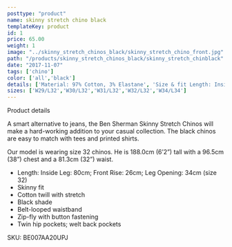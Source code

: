 ```yaml
---
posttype: "product"
name: skinny stretch chino black
templateKey: product
id: 1
price: 65.00
weight: 1
image: "../skinny_stretch_chinos_black/skinny_stretch_chino_front.jpg"
path: "/products/skinny_stretch_chinos_black/skinny_stretch_chinblack"
date: "2017-11-07"
tags: ['chino']
color: ['all','black']
details: ['Material: 97% Cotton, 3% Elastane', 'Size & fit Length: Inside Leg: 80cm Front Rise: 26cm Leg Opening: 34cm (size 32)','Care Cold hand or machine wash.']
sizes: ['W29/L32','W30/L32','W31/L32','W32/L32','W34/L34']
---
```


<!-- ![alt text](/products/black_100_polo/black_100_polo.jpg) -->




Product details

A smart alternative to jeans, the Ben Sherman Skinny Stretch Chinos will make a hard-working addition to your casual collection. The black chinos are easy to match with tees and printed shirts.

Our model is wearing size 32 chinos. He is 188.0cm (6’2”) tall with a 96.5cm (38”) chest and a 81.3cm (32”) waist.

- Length: Inside Leg: 80cm; Front Rise: 26cm; Leg Opening: 34cm (size 32)
- Skinny fit
- Cotton twill with stretch
- Black shade
- Belt-looped waistband
- Zip-fly with button fastening
- Twin hip pockets; welt back pockets

SKU: BE007AA20UPJ



